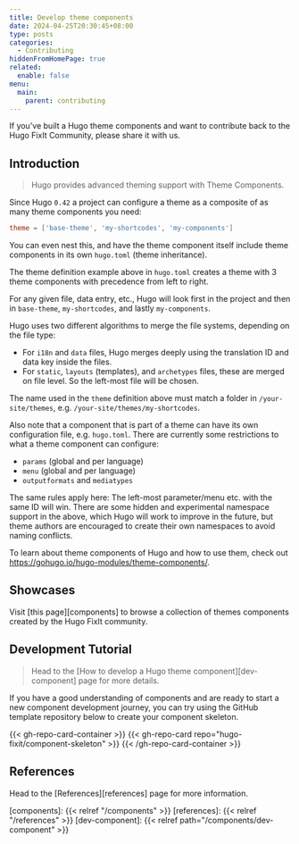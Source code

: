 ```yaml
---
title: Develop theme components
date: 2024-04-25T20:30:45+08:00
type: posts
categories:
  - Contributing
hiddenFromHomePage: true
related:
  enable: false
menu:
  main:
    parent: contributing
---
```

<!-- markdownlint-disable-file reference-links-images -->
If you've built a Hugo theme components and want to contribute back to the Hugo FixIt Community, please share it with us.

<!--more-->

## Introduction

> Hugo provides advanced theming support with Theme Components.

Since Hugo `0.42` a project can configure a theme as a composite of as many theme components you need:

```toml
theme = ['base-theme', 'my-shortcodes', 'my-components']
```

You can even nest this, and have the theme component itself include theme components in its own `hugo.toml` (theme inheritance).

The theme definition example above in `hugo.toml` creates a theme with 3 theme components with precedence from left to right.

For any given file, data entry, etc., Hugo will look first in the project and then in `base-theme`, `my-shortcodes`, and lastly `my-components`.

Hugo uses two different algorithms to merge the file systems, depending on the file type:

- For `i18n` and `data` files, Hugo merges deeply using the translation ID and data key inside the files.
- For `static`, `layouts` (templates), and `archetypes` files, these are merged on file level. So the left-most file will be chosen.

The name used in the `theme` definition above must match a folder in `/your-site/themes`, e.g. `/your-site/themes/my-shortcodes`.

Also note that a component that is part of a theme can have its own configuration file, e.g. `hugo.toml`. There are currently some restrictions to what a theme component can configure:

- `params` (global and per language)
- `menu` (global and per language)
- `outputformats` and `mediatypes`

The same rules apply here: The left-most parameter/menu etc. with the same ID will win. There are some hidden and experimental namespace support in the above, which Hugo will work to improve in the future, but theme authors are encouraged to create their own namespaces to avoid naming conflicts.

To learn about theme components of Hugo and how to use them, check out <https://gohugo.io/hugo-modules/theme-components/>.

## Showcases

Visit [this page][components] to browse a collection of themes components created by the Hugo FixIt community.

## Development Tutorial

> Head to the [How to develop a Hugo theme component][dev-component] page for more details.

If you have a good understanding of components and are ready to start a new component development journey, you can try using the GitHub template repository below to create your component skeleton.

{{< gh-repo-card-container >}}
  {{< gh-repo-card repo="hugo-fixit/component-skeleton" >}}
{{< /gh-repo-card-container >}}

## References

Head to the [References][references] page for more information.

<!-- link reference definition -->
[components]: {{< relref "/components" >}}
[references]: {{< relref "/references" >}}
[dev-component]: {{< relref path="/components/dev-component" >}}
